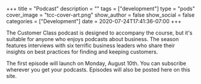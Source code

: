 +++
title = "Podcast"
description = ""
tags = ["development"]
type = "pods"
cover_image = "tcc-cover-art.png"
show_author = false
show_social = false
categories = ["Development"]
date = 2020-07-24T17:41:36-07:00
+++


The Customer Class podcast is designed to accompany the course, but it's suitable for anyone who enjoys podcasts about business. The season features interviews with six terrific business leaders who share their insights on best practices for finding and keeping customers. 

The first episode will launch on Monday, August 10th. You can subscribe wherever you get your podcasts. Episodes will also be posted here on this site.